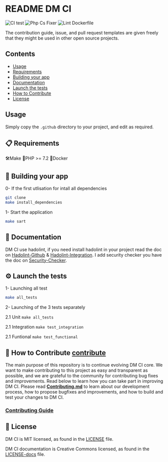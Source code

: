 # README DM CI

![CI test](https://github.com/adjikpo/dm-ci20-4/workflows/CI%20test/badge.svg) ![Php Cs Fixer](https://github.com/adjikpo/dm-ci20-4/workflows/Php%20Cs%20Fixer/badge.svg) ![Lint Dockerfile](https://github.com/adjikpo/dm-ci20-4/workflows/Lint%20Dockerfile/badge.svg)

The contribution guide, issue, and pull request templates are given freely that they might be used in other open source projects.
## Contents
- [Usage](#-usage)
- [Requirements](#-requirements)
- [Building your app](#-building-your-app)
- [Documentation](#-documentation)
- [Launch the tests](#-launch-the-tests)
- [How to Contribute](#-how-to-contribute)
- [License](#-license)
## Usage

Simply copy the `.github` directory to your project, and edit as required.

## 📋 Requirements
🛠Make
🐘PHP >= 7.2
🐳Docker

## 🎉 Building your app

0- If the first utlisation for intall all dependencies

```bash
git clone 
make install_dependencies
```
1- Start the application

```bash
make sart
```

## 📖 Documentation
DM CI use hadolint, if you need install hadolint in your project read the doc on [Hadolint-Github][hg] & [Hadolint-Integration][hi].
I add security checker you have the doc on [Security-Checker][sc].

[sc]: https://github.com/sensiolabs/security-checker
[hg]: https://github.com/hadolint/hadolint 
[hi]: https://github.com/hadolint/hadolint/blob/master/docs/INTEGRATION.md


## ⚙️ Launch the tests

1- Launching all test

```bash
make all_tests
```

2- Launching of the 3 tests separately
 
2.1 Unit
    ```
    make all_tests
    ```

2.1 Integration
    ```
    make test_integration
    ```

2.1 Funtional
    ```
    make test_functional
    ```

## 👏 How to Contribute [contribute]

The main purpose of this repository is to continue evolving DM CI core. We want to make contributing to this project as easy and transparent as possible, and we are grateful to the community for contributing bug fixes and improvements. Read below to learn how you can take part in improving DM CI.
Please read [**Contributing.md**][contribute] to learn about our development process, how to propose bugfixes and improvements, and how to build and test your changes to DM CI.

[contribute]: https://github.com/adjikpo/dm-ci20-4/docs/contributing

### [Contributing Guide][contribute]


## 📄 License

DM CI is MIT licensed, as found in the [LICENSE][l] file.

DM CI documentation is Creative Commons licensed, as found in the [LICENSE-docs][ld] file.

[l]: https://github.com/adjikpo/dm-ci20-4
[ld]: https://github.com/adjikpo/dm-ci20-4